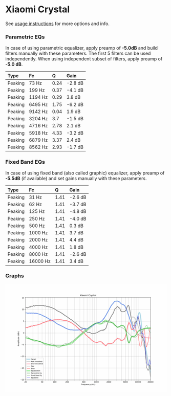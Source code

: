 # Xiaomi Crystal
See [usage instructions](https://github.com/jaakkopasanen/AutoEq#usage) for more options and info.

### Parametric EQs
In case of using parametric equalizer, apply preamp of **-5.0dB** and build filters manually
with these parameters. The first 5 filters can be used independently.
When using independent subset of filters, apply preamp of **-5.0 dB**.

| Type    | Fc      |    Q | Gain    |
|:--------|:--------|:-----|:--------|
| Peaking | 73 Hz   | 0.24 | -2.8 dB |
| Peaking | 199 Hz  | 0.37 | -4.1 dB |
| Peaking | 1194 Hz | 0.29 | 3.8 dB  |
| Peaking | 6495 Hz | 1.75 | -6.2 dB |
| Peaking | 9142 Hz | 0.04 | 1.9 dB  |
| Peaking | 3204 Hz | 3.7  | -1.5 dB |
| Peaking | 4716 Hz | 2.78 | 2.1 dB  |
| Peaking | 5918 Hz | 4.33 | -3.2 dB |
| Peaking | 6879 Hz | 3.37 | 2.4 dB  |
| Peaking | 8562 Hz | 2.93 | -1.7 dB |

### Fixed Band EQs
In case of using fixed band (also called graphic) equalizer, apply preamp of **-5.5dB**
(if available) and set gains manually with these parameters.

| Type    | Fc       |    Q | Gain    |
|:--------|:---------|:-----|:--------|
| Peaking | 31 Hz    | 1.41 | -2.6 dB |
| Peaking | 62 Hz    | 1.41 | -3.7 dB |
| Peaking | 125 Hz   | 1.41 | -4.8 dB |
| Peaking | 250 Hz   | 1.41 | -4.0 dB |
| Peaking | 500 Hz   | 1.41 | 0.3 dB  |
| Peaking | 1000 Hz  | 1.41 | 3.7 dB  |
| Peaking | 2000 Hz  | 1.41 | 4.4 dB  |
| Peaking | 4000 Hz  | 1.41 | 1.8 dB  |
| Peaking | 8000 Hz  | 1.41 | -2.6 dB |
| Peaking | 16000 Hz | 1.41 | 3.4 dB  |

### Graphs
![](./Xiaomi%20Crystal.png)